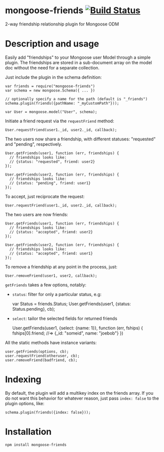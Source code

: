 mongoose-friends [![Build Status](https://travis-ci.org/numbers1311407/mongoose-friends.png)](http://travis-ci.org/numbers1311407/mongoose-friends)
===

2-way friendship relationship plugin for Mongoose ODM


Description and usage
===

Easily add "friendships" to your Mongoose user Model through a simple
plugin.  The friendships are stored in a sub-document array on the model
doc without the need for a separate collection.

Just include the plugin in the schema definition:

    var friends = require("mongoose-friends")
    var schema = new mongoose.Schema({ ... })

    // optionally specify a name for the path (default is "_friends")
    schema.plugin(friends({pathName: "_myCustomPath"}));

    var User = mongoose.model("User", schema);


Initiate a friend request via the `requestFriend` method:

    User.requestFriend(user1._id, user2._id, callback);

The two users now share a friendship, with different statuses: "requested"
and "pending", respectively.

    User.getFriends(user1, function (err, friendships) {
      // friendships looks like:
      // {status: "requested", friend: user2}
    });

    User.getFriends(user2, function (err, friendships) {
      // friendships looks like:
      // {status: "pending", friend: user1}
    });

To accept, just reciprocate the request:

    User.requestFriend(user1._id, user2._id, callback);

The two users are now friends:

    User.getFriends(user1, function (err, friendships) {
      // friendships looks like:
      // {status: "accepted", friend: user2}
    });

    User.getFriends(user2, function (err, friendships) {
      // friendships looks like:
      // {status: "accepted", friend: user1}
    });

To remove a friendship at any point in the process, just:

    User.removeFriend(user1, user2, callback);

`getFriends` takes a few options, notably:

- `status`: filter for only a particular status, e.g:

    var Status = friends.Status;
    User.getFriends(user1, {status: Status.pending}, cb);

- `select`: tailor the selected fields for returned friends

    User.getFriends(user1, {select: {name: 1}}, function (err, fships) {
      fships[0].friend; //=> {_id: "someid", name: "joebob"}
    })


All the static methods have instance variants:

    user.getFriends(options, cb);
    user.requestFriend(otheruser, cb);
    user.removeFriend(badfriend, cb);


Indexing
===

By default, the plugin will add a multikey index on the friends array.
If you do not want this behavior for whatever reason, just pass 
`index: false` to the plugin options, like:

    schema.plugin(friends({index: false}));


Installation 
===

    npm install mongoose-friends
